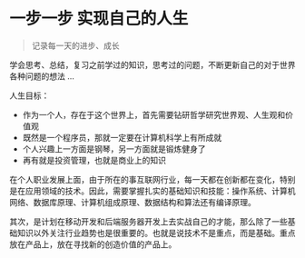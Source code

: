 # 一步一步 实现自己的人生

> 记录每一天的进步、成长

学会思考、总结，复习之前学过的知识，思考过的问题，不断更新自己的对于世界各种问题的想法 ...

人生目标：

- 作为一个人，存在于这个世界上，首先需要钻研哲学研究世界观、人生观和价值观
- 既然是一个程序员，那就一定要在计算机科学上有所成就
- 个人兴趣上一方面是钢琴，另一方面就是锻炼健身了
- 再有就是投资管理，也就是商业上的知识

在个人职业发展上面，由于所在的事互联网行业，每一天都在创新都在变化，特别是在应用领域的技术。因此，需要掌握扎实的基础知识和技能：操作系统、计算机网络、数据库原理、计算机组成原理、数据结构和算法还有编译原理。

其次，是计划在移动开发和后端服务器开发上去实战自己的才能，那么除了一些基础知识以外关注行业趋势也是很重要的。也就是说技术不是重点，而是基础。重点放在产品上，放在寻找新的创造价值的产品上。
